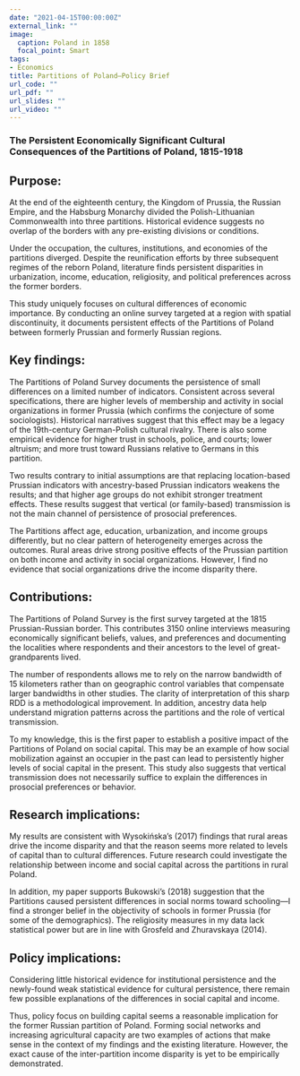 ```yaml
---
date: "2021-04-15T00:00:00Z"
external_link: ""
image:
  caption: Poland in 1858
  focal_point: Smart
tags:
- Economics
title: Partitions of Poland—Policy Brief
url_code: ""
url_pdf: ""
url_slides: ""
url_video: ""
---
```


### The Persistent Economically Significant Cultural Consequences of the Partitions of Poland, 1815-1918

## Purpose:
At the end of the eighteenth century, the Kingdom of Prussia, the Russian Empire, and the Habsburg Monarchy divided the Polish-Lithuanian Commonwealth into three partitions. Historical evidence suggests no overlap of the borders with any pre-existing divisions or conditions.

Under the occupation, the cultures, institutions, and economies of the partitions diverged. Despite the reunification efforts by three subsequent regimes of the reborn Poland, literature finds persistent disparities in urbanization, income, education, religiosity, and political preferences across the former borders. 

This study uniquely focuses on cultural differences of economic importance. By conducting an online survey targeted at a region with spatial discontinuity, it documents persistent effects of the Partitions of Poland between formerly Prussian and formerly Russian regions.

## Key findings:
The Partitions of Poland Survey documents the persistence of small differences on a limited number of indicators. Consistent across several specifications, there are higher levels of membership and activity in social organizations in former Prussia (which confirms the conjecture of some sociologists). Historical narratives suggest that this effect may be a legacy of the 19th-century German-Polish cultural rivalry. There is also some empirical evidence for higher trust in schools, police, and courts; lower altruism; and more trust toward Russians relative to Germans in this partition.

Two results contrary to initial assumptions are that replacing location-based Prussian indicators with ancestry-based Prussian indicators weakens the results; and that higher age groups do not exhibit stronger treatment effects. These results suggest that vertical (or family-based) transmission is not the main channel of persistence of prosocial preferences.

The Partitions affect age, education, urbanization, and income groups differently, but no clear pattern of heterogeneity emerges across the outcomes. Rural areas drive strong positive effects of the Prussian partition on both income and activity in social organizations. However, I find no evidence that social organizations drive the income disparity there.

## Contributions:
The Partitions of Poland Survey is the first survey targeted at the 1815 Prussian-Russian border. This contributes 3150 online interviews measuring economically significant beliefs, values, and preferences and documenting the localities where respondents and their ancestors to the level of great-grandparents lived. 

The number of respondents allows me to rely on the narrow bandwidth of 15 kilometers rather than on geographic control variables that compensate larger bandwidths in other studies. The clarity of interpretation of this sharp RDD is a methodological improvement. In addition, ancestry data help understand migration patterns across the partitions and the role of vertical transmission.

To my knowledge, this is the first paper to establish a positive impact of the Partitions of Poland on social capital. This may be an example of how social mobilization against an occupier in the past can lead to persistently higher levels of social capital in the present. This study also suggests that vertical transmission does not necessarily suffice to explain the differences in prosocial preferences or behavior.

## Research implications:
My results are consistent with Wysokińska’s (2017) findings that rural areas drive the income disparity and that the reason seems more related to levels of capital than to cultural differences. Future research could investigate the relationship between income and social capital across the partitions in rural Poland.

In addition, my paper supports Bukowski’s (2018) suggestion that the Partitions caused persistent differences in social norms toward schooling—I find a stronger belief in the objectivity of schools in former Prussia (for some of the demographics). The religiosity measures in my data lack statistical power but are in line with Grosfeld and Zhuravskaya (2014). 

## Policy implications:
Considering little historical evidence for institutional persistence and the newly-found weak statistical evidence for cultural persistence, there remain few possible explanations of the differences in social capital and income. 

Thus, policy focus on building capital seems a reasonable implication for the former Russian partition of Poland. Forming social networks and increasing agricultural capacity are two examples of actions that make sense in the context of my findings and the existing literature. However, the exact cause of the inter-partition income disparity is yet to be empirically demonstrated.

